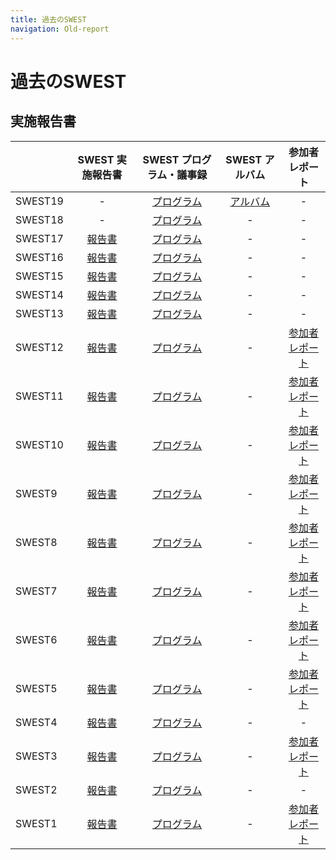 ```yaml
---
title: 過去のSWEST
navigation: Old-report
---
```

# 過去のSWEST

## 実施報告書

| |SWEST 実施報告書|SWEST プログラム・議事録|SWEST アルバム|参加者レポート|
|:--|:--:|:--:|:--:|:--:|
|SWEST19| -                               | [プログラム](../SWEST19/program/) | [アルバム](https://swest.toppers.jp/SWEST19/album/) | - |
|SWEST18| -                               | [プログラム](https://swest.toppers.jp/SWEST18/program/)     | - | - |
|SWEST17| [報告書](https://swest.toppers.jp/SWEST17/report.html) | [プログラム](https://swest.toppers.jp/SWEST17/program.html) | - | - |
|SWEST16| [報告書](https://swest.toppers.jp/SWEST16/report.html) | [プログラム](https://swest.toppers.jp/SWEST16/program.html) | - | - |
|SWEST15| [報告書](https://swest.toppers.jp/SWEST15/report.html) | [プログラム](https://swest.toppers.jp/SWEST15/program.html) | - | - |
|SWEST14| [報告書](https://swest.toppers.jp/SWEST14/report.html) | [プログラム](https://swest.toppers.jp/SWEST14/program.html) | - | - |
|SWEST13| [報告書](https://swest.toppers.jp/SWEST13/report.html) | [プログラム](https://swest.toppers.jp/SWEST13/program.html) | - | - |
|SWEST12| [報告書](https://swest.toppers.jp/SWEST12/report.html) | [プログラム](https://swest.toppers.jp/SWEST12/program.html) | - | [参加者レポート](https://swest.toppers.jp/guestreport.html) |
|SWEST11| [報告書](https://swest.toppers.jp/SWEST11/report.html) | [プログラム](https://swest.toppers.jp/SWEST11/program.html) | - | [参加者レポート](https://swest.toppers.jp/guestreport.html) |
|SWEST10| [報告書](https://swest.toppers.jp/SWEST10/report.html) | [プログラム](https://swest.toppers.jp/SWEST10/program.html) | - | [参加者レポート](https://swest.toppers.jp/guestreport.html) |
|SWEST9 | [報告書](https://swest.toppers.jp/SWEST9/report.html)  | [プログラム](https://swest.toppers.jp/SWEST9/program.html)  | - | [参加者レポート](https://swest.toppers.jp/guestreport.html) |
|SWEST8 | [報告書](https://swest.toppers.jp/SWEST8/report.html)  | [プログラム](https://swest.toppers.jp/SWEST8/report.html#report)  | - | [参加者レポート](https://swest.toppers.jp/guestreport.html) |
|SWEST7 | [報告書](https://swest.toppers.jp/SWEST7/report.html)  | [プログラム](https://swest.toppers.jp/SWEST7/report.html#report)  | - | [参加者レポート](https://swest.toppers.jp/guestreport.html) |
|SWEST6 | [報告書](https://swest.toppers.jp/SWEST6/report.html)  | [プログラム](https://swest.toppers.jp/SWEST6/report.html#program)  | - | [参加者レポート](https://swest.toppers.jp/guestreport.html) |
|SWEST5 | [報告書](https://swest.toppers.jp/SWEST5/report.html)  | [プログラム](https://swest.toppers.jp/SWEST5/report.html#program)  | - | [参加者レポート](https://swest.toppers.jp/guestreport.html) |
|SWEST4 | [報告書](https://swest.toppers.jp/SWEST4/report.html)  | [プログラム](https://swest.toppers.jp/SWEST4/report.html#program)  | - | - |
|SWEST3 | [報告書](https://swest.toppers.jp/SWEST3/report.html)  | [プログラム](https://swest.toppers.jp/SWEST3/report.html#program)  | - | [参加者レポート](https://swest.toppers.jp/guestreport.html) |
|SWEST2 | [報告書](https://swest.toppers.jp/SWEST2/index.html)  | [プログラム](https://swest.toppers.jp/SWEST2/index.html#program)  | - | - |
|SWEST1 | [報告書](https://swest.toppers.jp/SWEST1/index.html)  | [プログラム](https://swest.toppers.jp/SWEST1/index.html#program)  | - | [参加者レポート](https://swest.toppers.jp/guestreport.html) |


